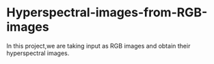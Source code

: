 # Hyperspectral-images-from-RGB-images
In this project,we are taking input as RGB images  and obtain their hyperspectral images.
